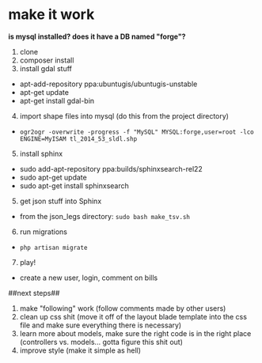 make it work
=======
**is mysql installed? does it have a DB named "forge"?**

1. clone
2. composer install
3. install gdal stuff
  * apt-add-repository ppa:ubuntugis/ubuntugis-unstable
  * apt-get update
  * apt-get install gdal-bin
4. import shape files into mysql (do this from the project directory)
  * `ogr2ogr -overwrite -progress -f "MySQL" MYSQL:forge,user=root -lco ENGINE=MyISAM tl_2014_53_sldl.shp`
5. install sphinx
  * sudo add-apt-repository ppa:builds/sphinxsearch-rel22
  * sudo apt-get update
  * sudo apt-get install sphinxsearch
5. get json stuff into Sphinx
  * from the json_legs directory: `sudo bash make_tsv.sh`
6. run migrations
  * `php artisan migrate`
7. play!
  * create a new user, login, comment on bills

##next steps##
1. make "following" work (follow comments made by other users)
2. clean up css shit (move it off of the layout blade template into the css file and make sure everything there is necessary)
3. learn more about models, make sure the right code is in the right place (controllers vs. models... gotta figure this shit out)
4. improve style (make it simple as hell)

